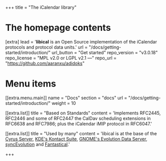 +++
title = "The iCalendar library"


# The homepage contents
[extra]
lead = '<b>libical</b> is an Open Source implementation of the iCalendar protocols and protocol data units.'
url = "/docs/getting-started/introduction/"
url_button = "Get started"
repo_version = "v3.0.18"
repo_license = "MPL v2.0 or LGPL v2.1 —"
repo_url = "https://github.com/aaranxu/adidoks"

# Menu items
[[extra.menu.main]]
name = "Docs"
section = "docs"
url = "/docs/getting-started/introduction/"
weight = 10

[[extra.list]]
title = "Based on Standards"
content = 'Implements RFC2445, RFC2446 and some of RFC2447 the CalDav scheduling extensions in RFC6638 and RFC7986; plus the iCalendar iMIP protocol in RFC6047.'

[[extra.list]]
title = "Used by many"
content = 'libical is at the base of the <a href="https://www.cyrusimap.org">Cyrus Server</a>, <a href="https://kontact.kde.org">KDE&apos;s Kontact Suite</a>, <a href="https://gitlab.gnome.org/GNOME/evolution-data-server">GNOME&apos;s Evolution Data Server</a>, <a href="https://syncevolution.org">syncEvolution</a> and <a href="https://flexibits.com/fantastical">Fantastical</a>.'

+++
